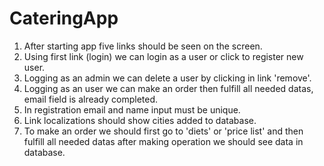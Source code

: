 # CateringApp
1. After starting app five links should be seen on the screen.
2. Using first link (login) we can login as a user or click to register new user.
3. Logging as an admin we can delete a user by clicking in link 'remove'.
4. Logging as an user we can make an order then fulfill all needed datas, email field is already completed.
5. In registration email and name input must be unique.
6. Link localizations should show cities added to database.
7. To make an order we should first go to 'diets' or 'price list' and then fulfill all needed datas after making operation we should see data in database.
